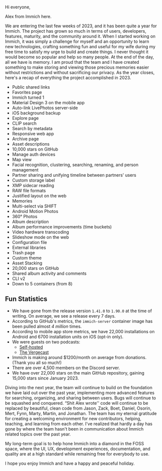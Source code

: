 <script>
  import { Posts } from '$lib';
  import BlogPage from '$lib/components/BlogPage.svelte';
</script>

<BlogPage post={Posts.YearInReview2023}>

Hi everyone,

Alex from Immich here.

We are entering the last few weeks of 2023, and it has been quite a year for Immich. The project has grown so
much in terms of users, developers, features, maturity, and the community around it. When I started working on
Immich, it was simply a challenge for myself and an opportunity to learn new technologies, crafting something fun
and useful for my wife during my free time to satisfy my urge to build and create things. I never thought it would
become so popular and help so many people. At the end of the day, all we have is memory. I am proud that the team
and I have created something to make storing and viewing those precious memories easier without restrictions and
without sacrificing our privacy. As the year closes, here's a recap of everything the project accomplished in 2023.

- Public shared links
- Favorites page
- Immich turned 1
- Material Design 3 on the mobile app
- Auto-link LivePhotos server-side
- iOS background backup
- Explore page
- CLIP search
- Search by metadata
- Responsive web app
- Archive page
- Asset descriptions
- 10,000 stars on GitHub
- Manage auth devices
- Map view
- Facial recognition, clustering, searching, renaming, and person management
- Partner sharing and unifying timeline between partners' users
- Custom storage label
- XMP sidecar reading
- RAW file formats
- Justified layout on the web
- Memories
- Multi-select via SHIFT
- Android Motion Photos
- 360° Photos
- Album description
- Album performance improvements (time buckets)
- Video hardware transcoding
- Slideshow mode on the web
- Configuration file
- External libraries
- Trash page
- Custom theme
- Asset Stacking
- 20,000 stars on GitHub
- Shared album activity and comments
- CLI v2
- Down to 5 containers (from 8)

## Fun Statistics

- We have gone from the release version `1.41.0` to `1.90.0` at the time of writing. On average,
  we see a release every 7 days.
- According to GitHub's metrics, the `immich-server` container image has been pulled almost _4 million_ times.
- According to mobile app store metrics, we have 22,000 installations on Android and 6700 installation units on iOS (opt-in only).
- We were guests on two podcasts:
  - [Self-hosted](https://selfhosted.show/110)
  - [The Vergecast](https://www.theverge.com/23938533/self-hosting-local-first-software-vergecast)
- Immich is making around $1200/month on average from donations. (Thank you all so much!)
- There are over 4,500 members on the Discord server.
- We have over 22,000 stars on the main GitHub repository, gaining 15,000 stars since January 2023.

Diving into the next year, the team will continue to build on the foundation we have laid out over the past year, implementing more advanced features for searching, organizing, and sharing between users. Bugs will continue to be squashed and conquered. “Shit Alex wrote'' code will continue to be replaced by beautiful, clean code from Jason, Zack, Boet, Daniel, Osorin, Mert, Fynn, Marty, Martin, and Jonathan. The team has my eternal gratitude for creating a welcoming environment for new contributors, helping, teaching, and learning from each other. I've realized that hardly a day has gone by where the team hasn't been in communication about Immich related topics over the past year.

My long-term goal is to help hone Immich into a diamond in the FOSS space, where the UI, UX, development experiences, documentation, and quality are at a high standard while remaining free for everybody to use.

I hope you enjoy Immich and have a happy and peaceful holiday.

</BlogPage>
